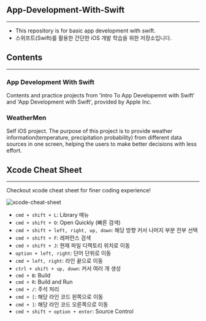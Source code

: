 ## App-Development-With-Swift

---

- This repository is for basic app development with swift.
- 스위프트(Swift)를 활용한 간단한 iOS 개발 학습을 위한 저장소입니다.

## Contents

---

### App Development With Swift

Contents and practice projects from 'Intro To App Developemnt with Swift' and 'App Development with Swift', provided by Apple Inc.

### WeatherMen

Self iOS project. The purpose of this project is to provide weather information(temperature, precipitation probability) from different data sources in one screen, helping the users to make better decisions with less effort.

## Xcode Cheat Sheet

---

Checkout xcode cheat sheet for finer coding experience!

![xcode-cheat-sheet](https://user-images.githubusercontent.com/86648892/210223520-58a21db4-ce20-43f3-9f7a-8cab3db82464.png)

- `cmd + shift + L`: Library 메뉴
- `cmd + shift + O`: Open Quickly (빠른 검색)
- `cmd + shift + left, right, up, down`: 해당 방향 커서 나머지 부분 전부 선택
- `cmd + shift + F`: 레퍼런스 검색
- `cmd + shift + J`: 현재 파일 디렉토리 위치로 이동
- `option + left, right`: 단어 단위로 이동
- `cmd + left, right`: 라인 끝으로 이동
- `ctrl + shift + up, down`: 커서 여러 개 생성
- `cmd + B`: Build
- `cmd + R`: Build and Run
- `cmd + /`: 주석 처리
- `cmd + [`: 해당 라인 코드 왼쪽으로 이동
- `cmd + ]`: 해당 라인 코드 오른쪽으로 이동
- `cmd + shift + option + enter`: Source Control
